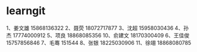 ﻿# learngit
1、姜文雄		15868136322
2、聂荧                 18072717877 
3、沈超		        15958030436
4、孙杰                 17774000912
5、项良                 18868085356
10、俞建文            18170300409
6、王佳俊               15757856846
7、毛骞                 151544
8、张银                 18225030906
11、徐翊                18868080785


